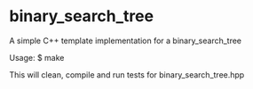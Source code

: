 binary_search_tree
==================

A simple C++ template implementation for a binary_search_tree

Usage:
    $ make

This will clean, compile and run tests for binary_search_tree.hpp
